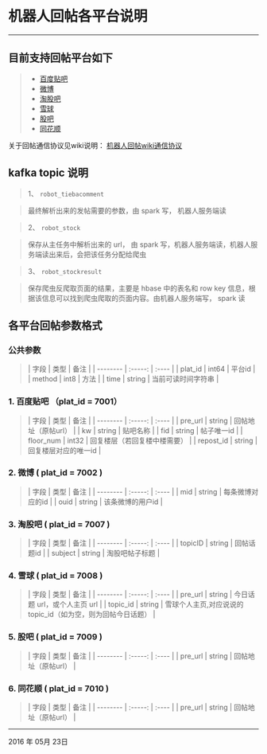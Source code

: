 # 机器人回帖各平台说明
---

## 目前支持回帖平台如下

> * [百度贴吧](http://tieba.baidu.com/) 
> * [微博](http://www.weibo.com/)
> * [淘股吧](http://www.taoguba.com.cn/)
> * [雪球](https://xueqiu.com/2226355683)
> * [股吧](http://guba.eastmoney.com/)
> * [同花顺](http://www.10jqka.com.cn/)

关于回帖通信协议见wiki说明： [机器人回帖wiki通信协议](http://wiki.smartdata-x.com/index.php/PluginsSvcRobotTask)


## kafka **topic** 说明

> 1、  `robot_tiebacomment`  

> 最终解析出来的发帖需要的参数，由 spark 写， 机器人服务端读 

> 2、 `robot_stock`   

> 保存从主任务中解析出来的 url， 由 spark 写，机器人服务端读，机器人服务端读出来后，会把该任务分配给爬虫

> 3、 `robot_stockresult`

> 保存爬虫反爬取页面的结果，主要是 hbase 中的表名和 row key 信息，根据该信息可以找到爬虫爬取的页面内容。由机器人服务端写， spark 读


## 各平台回帖参数格式

###  公共参数
> | 字段      |  类型   |  备注  |
| --------  | :-----: | :---- |
| plat_id   | int64  |  平台id |
| method    | int8   | 方法    |
| time   | string  |  当前可读时间字符串 |


### 1. 百度贴吧 （plat_id = 7001）
>| 字段      |  类型   |  备注  |
| --------  | :-----: | :---- |
| pre_url   | string |  回帖地址（原帖url） |
| kw        | string |  贴吧名称 |
| fid       | string |  帖子唯一id |
| floor_num | int32  |  回复楼层（若回复楼中楼需要） |
| repost_id | string |  回复楼层对应的唯一id |

### 2. 微博 ( plat_id = 7002 )

>| 字段    |  类型  |  备注  |
| --------  | :-----: | :---- |
| mid  | string | 每条微博对应的id |
| ouid  | string | 该条微博的用户id |

### 3. 淘股吧 ( plat_id = 7007 )

>| 字段    |  类型  |  备注  |
| --------  | :-----: | :---- |
| topicID   | string | 回帖话题id |
| subject   | string | 淘股吧帖子标题 |

### 4. 雪球 ( plat_id = 7008 )

>| 字段    |  类型  |  备注  |
| --------  | :-----: | :---- |
| pre_url   | string |  今日话题 url，或个人主页 url |
| topic_id  | string | 雪球个人主页,对应说说的 topic_id（如为空，则为回帖今日话题） |

### 5. 股吧 ( plat_id = 7009 )

>| 字段    |  类型  |  备注  |
| --------  | :-----: | :---- |
| pre_url   | string |  回帖地址（原帖url） |

### 6. 同花顺 ( plat_id = 7010 )

>| 字段    |  类型  |  备注  |
| --------  | :-----: | :---- |
| pre_url   | string |  回帖地址（原帖url） |

------  
2016 年 05月 23日    

    
 
